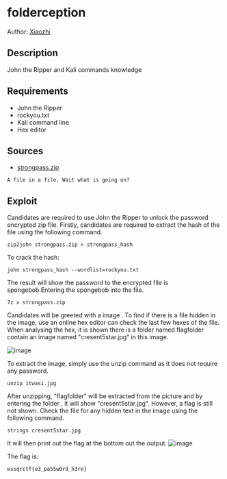 # folderception
Author: [Xiaozhi](https://github.com/xiaoxiao69)

## Description

John the Ripper and Kali commands knowledge

## Requirements 

- John the Ripper
- rockyou.txt
- Kali command line
- Hex editor

## Sources

- [strongpass.zip](https://github.com/ChanTingHui/wssqrctf/blob/main/misc/folderception/bin/strongpass.zip)


```
A file in a file. Wait what is going on?
```


## Exploit

Candidates are required to use John the Ripper to unlock the password encrypted zip file. Firstly, candidates are required to extract the hash of the file using the following
command. <br/>
```
zip2john strongpass.zip > strongpass_hash
```

To crack the hash: <br />
```
john strongpass_hash --wordlist=rockyou.txt
```

The result will show the password to the encrypted file is spongebob.Entering the spongebob into the file. 
```
7z x strongpass.zip
```
Candidates will be greeted with a image . To find if there is a file hidden in the image, use an online hex editor can check the last few hexes of the file. When analysing the hex, it is shown there is a folder named flagfolder contain an image named "cresent5star.jpg" in this image. 

![image](https://user-images.githubusercontent.com/69874238/123493882-86aacb80-d650-11eb-9e53-d5196c822f27.png)


To extract the image, simply use the unzip command as it does not require any password.
```
unzip itwasi.jpg
```
After unzipping, "flagfolder" will be extracted from the picture and by entering the folder , it will show "cresent5star.jpg". However, a flag is still not shown. Check the file for any hidden text in the image using the following command.
```
strings cresent5star.jpg 
```
It will then print out the flag at the bottom out the output.
![image](https://user-images.githubusercontent.com/69874238/123493829-506d4c00-d650-11eb-9e2c-fc050e85c8ed.png)


The flag is:

```
wssqrctf{e3_pa55w0rd_h3re}
```

